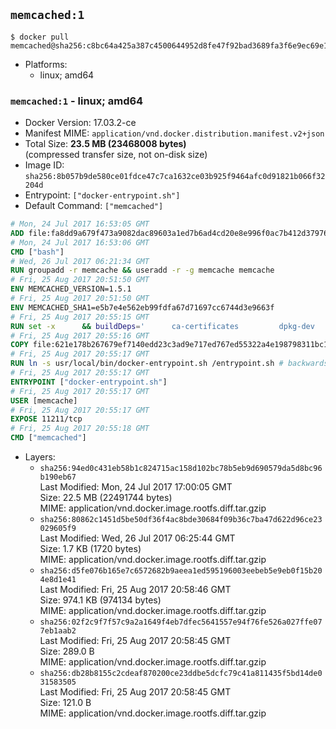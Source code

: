 ## `memcached:1`

```console
$ docker pull memcached@sha256:c8bc64a425a387c4500644952d8fe47f92bad3689fa3f6e9ec69e16309e3357b
```

-	Platforms:
	-	linux; amd64

### `memcached:1` - linux; amd64

-	Docker Version: 17.03.2-ce
-	Manifest MIME: `application/vnd.docker.distribution.manifest.v2+json`
-	Total Size: **23.5 MB (23468008 bytes)**  
	(compressed transfer size, not on-disk size)
-	Image ID: `sha256:8b057b9de580ce01fdce47c7ca1632ce03b925f9464afc0d91821b066f32204d`
-	Entrypoint: `["docker-entrypoint.sh"]`
-	Default Command: `["memcached"]`

```dockerfile
# Mon, 24 Jul 2017 16:53:05 GMT
ADD file:fa8dd9a679f473a9082dac89603a1ed7b6ad4cd20e8e996f0ac7b412d379761e in / 
# Mon, 24 Jul 2017 16:53:06 GMT
CMD ["bash"]
# Wed, 26 Jul 2017 06:21:34 GMT
RUN groupadd -r memcache && useradd -r -g memcache memcache
# Fri, 25 Aug 2017 20:51:50 GMT
ENV MEMCACHED_VERSION=1.5.1
# Fri, 25 Aug 2017 20:51:50 GMT
ENV MEMCACHED_SHA1=e5b7e4e562eb99fdfa67d71697cc6744d3e9663f
# Fri, 25 Aug 2017 20:55:15 GMT
RUN set -x 		&& buildDeps=' 		ca-certificates 		dpkg-dev 		gcc 		libc6-dev 		libevent-dev 		libsasl2-dev 		make 		perl 		wget 	' 	&& apt-get update && apt-get install -y $buildDeps --no-install-recommends 	&& rm -rf /var/lib/apt/lists/* 		&& wget -O memcached.tar.gz "https://memcached.org/files/memcached-$MEMCACHED_VERSION.tar.gz" 	&& echo "$MEMCACHED_SHA1  memcached.tar.gz" | sha1sum -c - 	&& mkdir -p /usr/src/memcached 	&& tar -xzf memcached.tar.gz -C /usr/src/memcached --strip-components=1 	&& rm memcached.tar.gz 		&& cd /usr/src/memcached 		&& ./configure 		--build="$(dpkg-architecture --query DEB_BUILD_GNU_TYPE)" 		--enable-sasl 	&& make -j "$(nproc)" 		&& make test 	&& make install 		&& cd / && rm -rf /usr/src/memcached 		&& apt-mark manual 		libevent-2.0-5 		libsasl2-2 	&& apt-get purge -y --auto-remove $buildDeps 		&& memcached -V
# Fri, 25 Aug 2017 20:55:16 GMT
COPY file:621e178b267679ef7140edd23c3ad9e717ed767ed55322a4e198798311bc1d36 in /usr/local/bin/ 
# Fri, 25 Aug 2017 20:55:17 GMT
RUN ln -s usr/local/bin/docker-entrypoint.sh /entrypoint.sh # backwards compat
# Fri, 25 Aug 2017 20:55:17 GMT
ENTRYPOINT ["docker-entrypoint.sh"]
# Fri, 25 Aug 2017 20:55:17 GMT
USER [memcache]
# Fri, 25 Aug 2017 20:55:17 GMT
EXPOSE 11211/tcp
# Fri, 25 Aug 2017 20:55:18 GMT
CMD ["memcached"]
```

-	Layers:
	-	`sha256:94ed0c431eb58b1c824715ac158d102bc78b5eb9d690579da5d8bc96b190eb67`  
		Last Modified: Mon, 24 Jul 2017 17:00:05 GMT  
		Size: 22.5 MB (22491744 bytes)  
		MIME: application/vnd.docker.image.rootfs.diff.tar.gzip
	-	`sha256:80862c1451d5be50df36f4ac8bde30684f09b36c7ba47d622d96ce23029605f9`  
		Last Modified: Wed, 26 Jul 2017 06:25:44 GMT  
		Size: 1.7 KB (1720 bytes)  
		MIME: application/vnd.docker.image.rootfs.diff.tar.gzip
	-	`sha256:d5fe076b165e7c6572682b9aeea1ed595196003eebeb5e9eb0f15b204e8d1e41`  
		Last Modified: Fri, 25 Aug 2017 20:58:46 GMT  
		Size: 974.1 KB (974134 bytes)  
		MIME: application/vnd.docker.image.rootfs.diff.tar.gzip
	-	`sha256:02f2c9f7f57c9a2a1649f4eb7dfec5641557e94f76fe526a027ffe077eb1aab2`  
		Last Modified: Fri, 25 Aug 2017 20:58:45 GMT  
		Size: 289.0 B  
		MIME: application/vnd.docker.image.rootfs.diff.tar.gzip
	-	`sha256:db28b8155c2cdeaf870200ce23ddbe5dcfc79c41a811435f5bd14de031583505`  
		Last Modified: Fri, 25 Aug 2017 20:58:45 GMT  
		Size: 121.0 B  
		MIME: application/vnd.docker.image.rootfs.diff.tar.gzip
